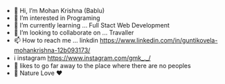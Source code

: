 - 👋 Hi, I’m Mohan Krishna (Bablu)
- 👀 I’m interested in Programing
- 🌱 I’m currently learning ... Full Stact Web Development
- 💞️ I’m looking to collaborate on ... Travaller
- 📫 How to reach me ...  linkdin https://www.linkedin.com/in/guntikovela-mohankrishna-12b093173/ 
-  ℹ️  instagram https://www.instagram.com/gmk_._/ 
- 🚵 likes to go far away to the place where there are no peoples 
- 🌳 Nature Love ❤️

<!---
GMKrishna99/GMKrishna99 is a ✨ special ✨ repository because its `README.md` (this file) appears on your GitHub profile.
You can click the Preview link to take a look at your changes.
--->
